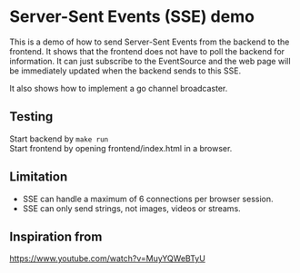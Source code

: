 # Server-Sent Events (SSE) demo
This is a demo of how to send Server-Sent Events from the backend to the frontend.
It shows that the frontend does not have to poll the backend for information. It can
just subscribe to the EventSource and the web page will be immediately updated when
the backend sends to this SSE.

It also shows how to implement a go channel broadcaster.

## Testing
Start backend by ```make run```  
Start frontend by opening frontend/index.html in a browser.

## Limitation
- SSE can handle a maximum of 6 connections per browser session.
- SSE can only send strings, not images, videos or streams.


## Inspiration from
https://www.youtube.com/watch?v=MuyYQWeBTyU